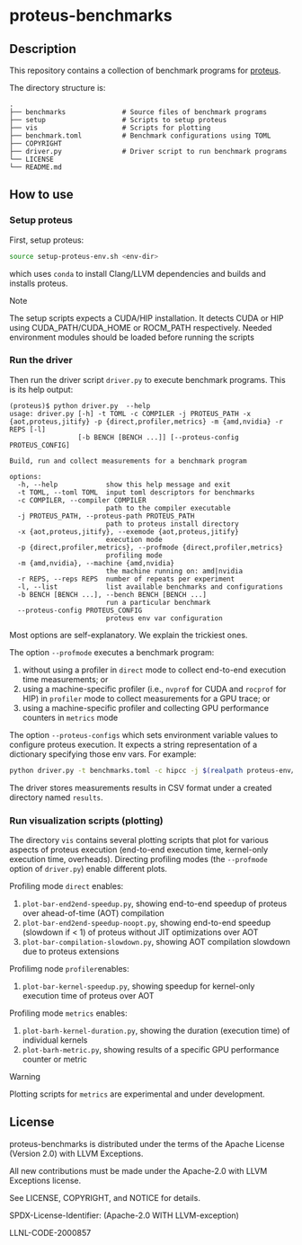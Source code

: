 # proteus-benchmarks

## Description

This repository contains a collection of benchmark programs for [proteus](https://github.com/Olympus-HPC/proteus).

The directory structure is:

```
.
├── benchmarks              # Source files of benchmark programs
├── setup                   # Scripts to setup proteus
├── vis                     # Scripts for plotting
├── benchmark.toml          # Benchmark configurations using TOML
├── COPYRIGHT
├── driver.py               # Driver script to run benchmark programs
└── LICENSE
└── README.md
```

## How to use

### Setup proteus
First, setup proteus:
```bash
source setup-proteus-env.sh <env-dir>
```
which uses `conda` to install Clang/LLVM dependencies and builds and installs proteus.

> [!NOTE]
> The setup scripts expects a CUDA/HIP installation. It detects CUDA or HIP using CUDA_PATH/CUDA_HOME or ROCM_PATH respectively. Needed environment modules should be loaded before running the scripts

### Run the driver
Then run the driver script `driver.py` to execute benchmark programs. This is its help output:
```
(proteus)$ python driver.py  --help
usage: driver.py [-h] -t TOML -c COMPILER -j PROTEUS_PATH -x {aot,proteus,jitify} -p {direct,profiler,metrics} -m {amd,nvidia} -r REPS [-l]
                 [-b BENCH [BENCH ...]] [--proteus-config PROTEUS_CONFIG]

Build, run and collect measurements for a benchmark program

options:
  -h, --help            show this help message and exit
  -t TOML, --toml TOML  input toml descriptors for benchmarks
  -c COMPILER, --compiler COMPILER
                        path to the compiler executable
  -j PROTEUS_PATH, --proteus-path PROTEUS_PATH
                        path to proteus install directory
  -x {aot,proteus,jitify}, --exemode {aot,proteus,jitify}
                        execution mode
  -p {direct,profiler,metrics}, --profmode {direct,profiler,metrics}
                        profiling mode
  -m {amd,nvidia}, --machine {amd,nvidia}
                        the machine running on: amd|nvidia
  -r REPS, --reps REPS  number of repeats per experiment
  -l, --list            list available benchmarks and configurations
  -b BENCH [BENCH ...], --bench BENCH [BENCH ...]
                        run a particular benchmark
  --proteus-config PROTEUS_CONFIG
                        proteus env var configuration
```
Most options are self-explanatory.
We explain the trickiest ones.

The option `--profmode` executes a benchmark program: 
1. without using a profiler in `direct` mode to collect end-to-end execution time measurements; or
2. using a machine-specific profiler (i.e., `nvprof` for CUDA and `rocprof` for HIP) in `profiler` mode to collect measurements for a GPU trace; or
3. using a machine-specific profiler and collecting GPU performance counters in `metrics` mode


The option `--proteus-configs` which sets environment variable values to configure proteus execution.
It expects a string representation of a dictionary specifying those env vars.
For example:
```bash
python driver.py -t benchmarks.toml -c hipcc -j $(realpath proteus-env/proteus/build-amd/install) -x proteus -p direct -m amd -r 1 --proteus-config '{"ENV_PROTEUS_USE_STORED_CACHE":["0", "1"], "ENV_PROTEUS_SET_LAUNCH_BOUNDS":["1"], "ENV_PROTEUS_SPECIALIZE_ARGS":["1"]}' -b adam
```

The driver stores measurements results in CSV format under a created directory named `results`.

### Run visualization scripts (plotting)

The directory `vis` contains several plotting scripts that plot for various aspects of proteus execution (end-to-end execution time, kernel-only execution time, overheads).
Directing profiling modes (the `--profmode` option of `driver.py`) enable different plots.

Profiling mode `direct` enables:
1. `plot-bar-end2end-speedup.py`, showing end-to-end speedup of proteus over ahead-of-time (AOT) compilation
2. `plot-bar-end2end-speedup-noopt.py`, showing end-to-end speedup (slowdown if < 1) of proteus without JIT optimizations over AOT
3. `plot-bar-compilation-slowdown.py`, showing AOT compilation slowdown due to proteus extensions

Profilimg node `profiler`enables:
1. `plot-bar-kernel-speedup.py`, showing speedup for kernel-only execution time of proteus over AOT

Profiling mode `metrics` enables:
1. `plot-barh-kernel-duration.py`, showing the duration (execution time) of individual kernels
2. `plot-barh-metric.py`, showing results of a specific GPU performance counter or metric

> [!WARNING]
> Plotting scripts for `metrics` are experimental and under development.

## License
proteus-benchmarks is distributed under the terms of the Apache License (Version 2.0) with LLVM Exceptions.

All new contributions must be made under the Apache-2.0 with LLVM Exceptions license.

See LICENSE, COPYRIGHT, and NOTICE for details.

SPDX-License-Identifier: (Apache-2.0 WITH LLVM-exception)

LLNL-CODE-2000857

